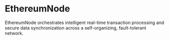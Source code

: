 # EthereumNode
EthereumNode orchestrates intelligent real-time transaction processing and secure data synchronization across a self-organizing, fault-tolerant network.
